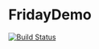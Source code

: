 # FridayDemo
[![Build Status](https://www.travis-ci.com/glory-ka/FridayDemo.svg?branch=master)](https://www.travis-ci.com/glory-ka/FridayDemo)
